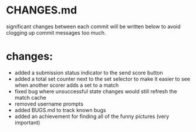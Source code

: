 # CHANGES.md

significant changes between each commit will be written below to avoid clogging up commit messages too much.

# changes:

- added a submission status indicator to the send score button
- added a total set counter next to the set selector to make it easier to see when another scorer adds a set to a match
- fixed bug where unsuccessful state changes would still refresh the match cache
- removed username prompts
- added BUGS.md to track known bugs
- added an achievement for finding all of the funny pictures (very important)